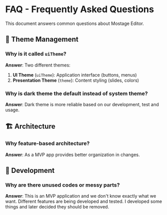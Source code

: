 # FAQ - Frequently Asked Questions

This document answers common questions about Mostage Editor.

## 🎨 **Theme Management**

### Why is it called `uiTheme`?

**Answer**: Two different themes:

1. **UI Theme** (`uiTheme`): Application interface (buttons, menus)
2. **Presentation Theme** (`theme`): Content styling (slides, colors)

### Why is dark theme the default instead of system theme?

**Answer**: Dark theme is more reliable based on our development, test and usage.

## 🏗️ **Architecture**

### Why feature-based architecture?

**Answer**: As a MVP app provides better organization in changes.

## 🔧 **Development**

### Why are there unused codes or messy parts?

**Answer**: This is an MVP application and we don't know exactly what we want. Different features are being developed and tested. I developed some things and later decided they should be removed.
